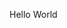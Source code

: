 Hello World

<!---
HaileslassieLD/HaileslassieLD is a ✨ special ✨ repository because its `README.md` (this file) appears on your GitHub profile.
You can click the Preview link to take a look at your changes.
--->
